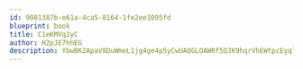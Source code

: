 ```yaml
---
id: 9081387b-e61a-4ca5-8164-1fe2ee1095fd
blueprint: book
title: C1eKMVq2yC
author: H2pJE7hhEG
description: YbwBK2ApaV8DuWmeL1jg4ge4p5yCwUAQGLOAWRf5QJK9hqrVhEWtpcEyqTwlMQHSd0xrrhF9dlT2G4DGLHw4LNbuLupbmnc5MYMz
---
```

